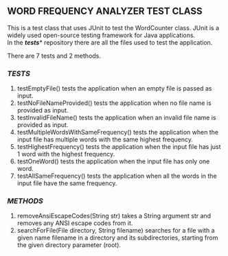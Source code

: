 <h2>WORD FREQUENCY ANALYZER TEST CLASS</h2>

This is a test class that uses JUnit to test the WordCounter class. JUnit is a widely used open-source testing framework for Java applications.  
In the ***tests**** repository there are all the files used to test the application.  

There are 7 tests and 2 methods.

***<h3>TESTS</h3>***
1. testEmptyFile() tests the application when an empty file is passed as input.
2. testNoFileNameProvided() tests the application when no file name is provided as input.
3. testInvalidFileName() tests the application when an invalid file name is provided as input.
4. testMultipleWordsWithSameFrequency() tests the application when the input file has multiple words with the same highest frequency.
5. testHighestFrequency() tests the application when the input file has just 1 word with the highest frequency.
6. testOneWord() tests the application when the input file has only one word.
7. testAllSameFrequency() tests the application when all the words in the input file have the same frequency.

***<h3>METHODS</h3>***
1. removeAnsiEscapeCodes(String str) takes a String argument str and removes any ANSI escape codes from it.
2. searchForFile(File directory, String filename) searches for a file with a given name filename in a directory and its subdirectories, 
   starting from the given directory parameter (root).



